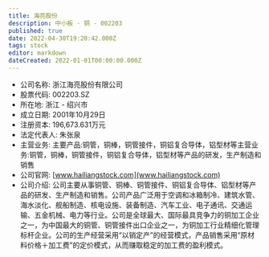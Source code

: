 ```yaml
---
title: 海亮股份
description: 中小板 - 铜 - 002203
published: true
date: 2022-04-30T19:20:42.000Z
tags: stock
editor: markdown
dateCreated: 2022-01-01T00:00:00.000Z
---
```


- 公司名称: 浙江海亮股份有限公司
- 股票代码: 002203.SZ
- 所在地: 浙江 - 绍兴市
- 成立日期: 2001年10月29日
- 注册资本: 196,673.631万元
- 法定代表人: 朱张泉
- 主营业务: 主要产品:铜管，铜棒，铜管接件，铜铝复合导体，铝型材等主营业务:铜管，铜棒，铜管接件，铜铝复合导体，铝型材等产品的研发，生产制造和销售
- 公司官网: [www.hailiangstock.com](www.hailiangstock.com)
- 公司介绍: 公司主要从事铜管、铜棒、铜管接件、铜铝复合导体、铝型材等产品的研发、生产制造和销售。公司产品广泛用于空调和冰箱制冷、建筑水管、海水淡化、舰船制造、核电设施、装备制造、汽车工业、电子通讯、交通运输、五金机械、电力等行业。公司是全球最大、国际最具竞争力的铜加工企业之一，为中国最大的铜管、铜管接件出口企业之一，为铜加工行业精细化管理标杆企业。公司的生产经营采用“以销定产”的经营模式，产品销售采用“原材料价格＋加工费”的定价模式，从而赚取稳定的加工费的盈利模式。


